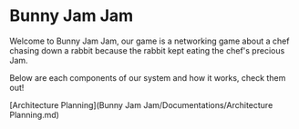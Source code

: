 # Bunny Jam Jam
Welcome to Bunny Jam Jam, our game is a networking game about a chef chasing down a rabbit because the rabbit kept eating the chef's precious Jam.

Below are each components of our system and how it works, check them out!

[Architecture Planning](Bunny Jam Jam/Documentations/Architecture Planning.md)


